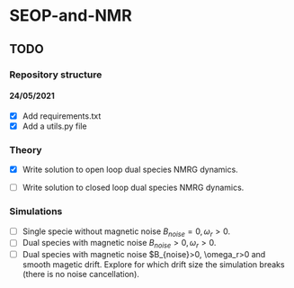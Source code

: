 # SEOP-and-NMR

## TODO

### Repository structure
#### 24/05/2021
- [x] Add requirements.txt
- [x] Add a utils.py file

### Theory
- [x] Write solution to open loop dual species NMRG dynamics.
- [ ] Write solution to closed loop dual species NMRG dynamics.


### Simulations
- [ ] Single specie without magnetic noise $B_{noise}=0, \omega_r>0$.
- [ ] Dual species with magnetic noise $B_{noise}>0, \omega_r>0$.
- [ ] Dual species with magnetic noise $B_{noise}>0, \omega_r>0 and smooth magetic drift. Explore for which drift size the simulation breaks (there is no noise cancellation).
